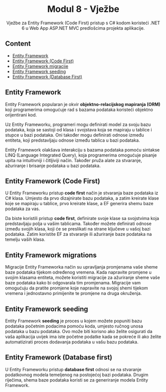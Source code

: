 ﻿<div align="center">

<!-- title -->

# Modul 8 - Vježbe

<!-- description -->

Vježbe za Entity Framework (Code First) pristup s C# kodom koristeći .NET 6 u Web App ASP.NET MVC predlošcima projekta aplikacije.

</div>

<!-- TOC -->

## Content

- [Entity Framework](#entity-framework)
- [Entity Framework (Code First)](entity-framework-code-first)
- [Entity Framework migracije](#entity-framework-migrations)
- [Entity Framework seeding](#entity-framework-seeding)
- [Entity Framework (Database First)](entity-framework-database-first)

<!-- CONTENT -->
## Entity Framework

Entity Framework popularan je okvir **objektno-relacijskog mapiranja (ORM)** koji programerima omogućuje rad s bazama podataka koristeći objektno orijentirani kod.

Uz Entity Frameworku, programeri mogu definirati model za svoju bazu podataka, koja se sastoji od klasa i svojstava koja se mapiraju u tablice i stupce u bazi podataka. Oni također mogu definirati odnose između entiteta, koji predstavljaju odnose između tablica u bazi podataka.

Entity Framework olakšava interakciju s bazama podataka pomoću sintakse LINQ (Language Integrated Query), koja programerima omogućuje pisanje upita na intuitivniji i čitljiviji način. Također pruža alate za stvaranje, ažuriranje i brisanje podataka u bazi podataka.


## Entity Framework (Code First)

U Entity Frameworku pristup **code first** način je stvaranja baze podataka iz C# klasa. Umjesto da prvo dizajnirate bazu podataka, a zatim kreirate klase koje se mapiraju u tablice, prvo kreirate klase, a EF generira shemu baze podataka za vas.

Da biste koristili pristup **code first**, definirate svoje klase sa svojstvima koja predstavljaju polja u vašim tablicama.
Također možete definirati odnose između svojih klasa, koji će se preslikati na strane ključeve u vašoj bazi podataka. Zatim koristite EF za stvaranje ili ažuriranje baze podataka na temelju vaših klasa.


## Entity Framework migrations

Migracije Entity Frameworka način su upravljanja promjenama vaše sheme baze podataka tijekom određenog vremena. Kada napravite promjene u svojim klasama entiteta, možete koristiti migracije za ažuriranje sheme vaše baze podataka kako bi odgovarala tim promjenama. Migracije vam omogućuju da pratite promjene koje napravite na svojoj shemi tijekom vremena i jednostavno primijenite te promjene na druga okruženja.


## Entity Framework seeding

Entity Framework **seeding** je proces u kojem možete popuniti bazu podataka početnim podacima pomoću koda, umjesto ručnog unosa podataka u bazu podataka. Ovo može biti korisno ako želite osigurati da vaša aplikacija uvijek ima iste početne podatke kada se pokreće ili ako želite automatizirati proces dodavanja podataka u vašu bazu podataka.


## Entity Framework (Database first)

U Entity Frameworku pristup **database first** odnosi se na stvaranje podatkovnog modela temeljenog na postojećoj bazi podataka. Drugim riječima, shema baze podataka koristi se za generiranje modela Entity Framework.


<!-- END CONTENT -->